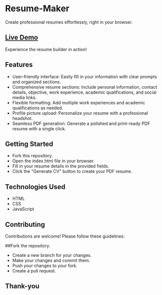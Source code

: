 # Resume-Maker

Create professional resumes effortlessly, right in your browser.

## [Live Demo](https://gargimittal.github.io/Resume-Maker/)

Experience the resume builder in action!

## Features
- User-friendly interface: Easily fill in your information with clear prompts and organized sections.
- Comprehensive resume sections: Include personal information, contact details, objective, work experience, academic qualifications, and social media links.
- Flexible formatting: Add multiple work experiences and academic qualifications as needed.
- Profile picture upload: Personalize your resume with a professional headshot.
- Seamless PDF generation: Generate a polished and print-ready PDF resume with a single click.
## Getting Started
- Fork this repository.
- Open the index.html file in your browser.
- Fill in your resume details in the provided fields.
- Click the "Generate CV" button to create your PDF resume.
## Technologies Used
- HTML
- CSS
- JavaScript
## Contributing
Contributions are welcome! Please follow these guidelines:

##Fork the repository.
- Create a new branch for your changes.
- Make your changes and commit them.
- Push your changes to your fork.
-  Create a pull request.
## Thank-you
